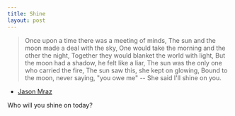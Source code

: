 ```yaml
---
title: Shine
layout: post
---
```


> Once upon a time there was a meeting of minds,
The sun and the moon made a deal with the sky,
One would take the morning and the other the night,
Together they would blanket the world with light,
But the moon had a shadow, he felt like a liar,
The sun was the only one who carried the fire,
The sun saw this, she kept on glowing,
Bound to the moon, never saying, "you owe me" --
She said I'll shine on you.
- [Jason Mraz](https://www.lyrics.com/lyric/30895028/Jason+Mraz/Shine)

Who will you shine on today?

